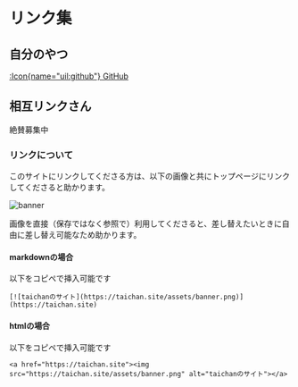 # リンク集

## 自分のやつ

[:Icon{name="uil:github"} GitHub](https://github.com/tai-cha)



## 相互リンクさん
絶賛募集中

### リンクについて
このサイトにリンクしてくださる方は、以下の画像と共にトップページにリンクしてくださると助かります。

![banner](/assets/banner.png)

画像を直接（保存ではなく参照で）利用してくださると、差し替えたいときに自由に差し替え可能なため助かります。

#### markdownの場合
以下をコピペで挿入可能です

`[![taichanのサイト](https://taichan.site/assets/banner.png)](https://taichan.site)`

#### htmlの場合
以下をコピペで挿入可能です

`<a href="https://taichan.site"><img src="https://taichan.site/assets/banner.png" alt="taichanのサイト"></a>`
